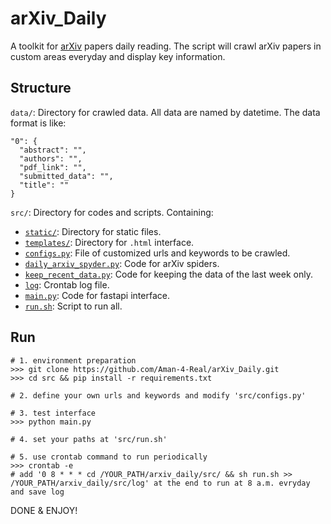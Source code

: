 # arXiv_Daily
A toolkit for [arXiv](https://arxiv.org/) papers daily reading. The script will crawl arXiv papers in custom areas everyday and display key information.


## Structure
`data/`: Directory for crawled data. All data are named by datetime. The data format is like: 
```
"0": {
  "abstract": "",
  "authors": "",
  "pdf_link": "",
  "submitted_data": "",
  "title": ""
}
```

`src/`: Directory for codes and scripts. Containing:

- [`static/`](https://github.com/Aman-4-Real/arXiv_Daily/tree/main/src/static): Directory for static files. 
- [`templates/`](https://github.com/Aman-4-Real/arXiv_Daily/tree/main/src/templates): Directory for `.html` interface. 
- [`configs.py`](https://github.com/Aman-4-Real/arXiv_Daily/blob/main/src/configs.py): File of customized urls and keywords to be crawled. 
- [`daily_arxiv_spyder.py`](https://github.com/Aman-4-Real/arXiv_Daily/tree/main/src/daily_arxiv_spyder.py): Code for arXiv spiders. 
- [`keep_recent_data.py`](https://github.com/Aman-4-Real/arXiv_Daily/tree/main/src/keep_recent_data.py): Code for keeping the data of the last week only.
- [`log`](https://github.com/Aman-4-Real/arXiv_Daily/blob/main/src/log): Crontab log file.
- [`main.py`](https://github.com/Aman-4-Real/arXiv_Daily/tree/main/src/main.py): Code for fastapi interface.
- [`run.sh`](https://github.com/Aman-4-Real/arXiv_Daily/tree/main/src/run.sh): Script to run all.


## Run
```
# 1. environment preparation
>>> git clone https://github.com/Aman-4-Real/arXiv_Daily.git
>>> cd src && pip install -r requirements.txt
```
```
# 2. define your own urls and keywords and modify 'src/configs.py'
```
```
# 3. test interface
>>> python main.py
```
```
# 4. set your paths at 'src/run.sh'
```
```
# 5. use crontab command to run periodically
>>> crontab -e
# add '0 8 * * * cd /YOUR_PATH/arxiv_daily/src/ && sh run.sh >> /YOUR_PATH/arxiv_daily/src/log' at the end to run at 8 a.m. evryday and save log
```
DONE & ENJOY!

